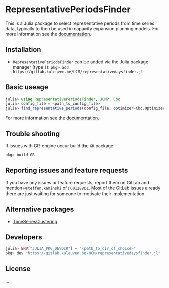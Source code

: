 # RepresentativePeriodsFinder

This is a Julia package to select representative periods from time series data, typically to then be used in capacity expansion planning models. For more information see the [documentation]().

## Installation

* `RepresentativePeriodsFinder` can be added via the Julia package manager (type `]`): `pkg> add https://gitlab.kuleuven.be/UCM/representativedaysfinder.jl`

## Basic useage

```julia
julia> using RepresentativePeriodsFinder, JuMP, Cbc
julia> config_file = <path_to_config_file>
julia> find_representative_periods(config_file, optimizer=Cbc.Optimizer)
```
For more information see the [documentation]().

## Trouble shooting
If issues with GR-engine occur build the `GR` package:

```julia
pkg> build GR
```

## Reporting issues and feature requests

If you have any issues or feature requests, report them on GitLab and mention `@steffen.kaminski` of `@u0128861`. Most of the GitLab issues already there are just waiting for someone to motivate their implementation.

## Alternative packages

* [TimeSeriesClustering](https://holgerteichgraeber.github.io/TimeSeriesClustering.jl/stable/quickstart/)

## Developers

```julia
julia> ENV["JULIA_PKG_DEVDIR"] = "<path_to_dir_of_choice>"
pkg> dev "https://gitlab.kuleuven.be/UCM/representativedaysfinder.jl"
```


## License

...
